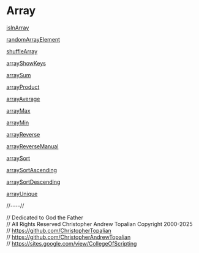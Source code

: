 # Array

[isInArray](isInArray.js)  

[randomArrayElement](randomArrayElement.js)  

[shuffleArray](shuffleArray.js)  

[arrayShowKeys](arrayShowKeys.js)  

[arraySum](arraySum.js)  

[arrayProduct](arrayProduct.js)  

[arrayAverage](arrayAverage.js)  

[arrayMax](arrayMax.js)  

[arrayMin](arrayMin.js)  

[arrayReverse](arrayReverse.js)  

[arrayReverseManual](arrayReverseManual.js)  

[arraySort](arraySort.js)  

[arraySortAscending](arraySortAscending.js)  

[arraySortDescending](arraySortDescending.js)  

[arrayUnique](arrayUnique.js)  

//----//

// Dedicated to God the Father  
// All Rights Reserved Christopher Andrew Topalian Copyright 2000-2025  
// https://github.com/ChristopherTopalian  
// https://github.com/ChristopherAndrewTopalian  
// https://sites.google.com/view/CollegeOfScripting

